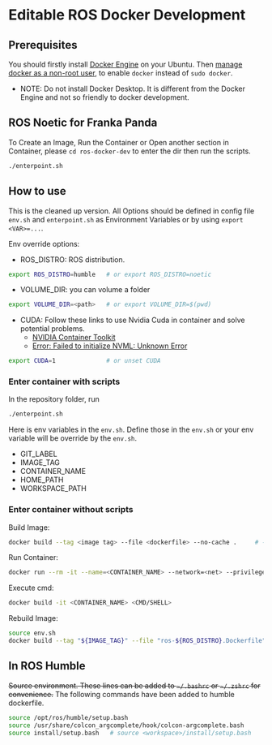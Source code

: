 # Editable ROS Docker Development

<!-- You could also check the latest [main branch README.md](https://github.com/AlfredMoore/ros-docker-dev/blob/main/README.md) -->

## Prerequisites
You should firstly install [Docker Engine](https://docs.docker.com/engine/install/ubuntu/) on your Ubuntu. Then [manage docker as a non-root user](https://docs.docker.com/engine/install/linux-postinstall/#manage-docker-as-a-non-root-user), to enable `docker` instead of `sudo docker`.

 * NOTE: Do not install Docker Desktop. It is different from the Docker Engine and not so friendly to docker development.

## ROS Noetic for Franka Panda
To Create an Image, Run the Container or Open another section in Container, please `cd ros-docker-dev` to enter the dir then run the scripts. 
```bash
./enterpoint.sh
```

## How to use
This is the cleaned up version. All Options should be defined in config file `env.sh` and `enterpoint.sh` as Environment Variables or by using `export <VAR>=...`.

Env override options:
 * ROS_DISTRO: ROS distribution. 
 ```bash
 export ROS_DISTRO=humble   # or export ROS_DISTRO=noetic
 ```
 * VOLUME_DIR: you can volume a folder
 ```bash
 export VOLUME_DIR=<path>   # or export VOLUME_DIR=$(pwd)
 ```
 * CUDA: Follow these links to use Nvidia Cuda in container and solve potential problems.
    * [NVIDIA Container Toolkit](https://docs.nvidia.com/datacenter/cloud-native/container-toolkit/latest/install-guide.html)
    * [Error: Failed to initialize NVML: Unknown Error](https://bobcares.com/blog/docker-failed-to-initialize-nvml-unknown-error/)
 ```bash
 export CUDA=1              # or unset CUDA
 ```

### Enter container with scripts
In the repository folder, run
```bash
./enterpoint.sh
```

Here is env variables in the `env.sh`. Define those in the `env.sh` or your env variable will be override by the `env.sh`.
 * GIT_LABEL
 * IMAGE_TAG
 * CONTAINER_NAME
 * HOME_PATH
 * WORKSPACE_PATH

### Enter container without scripts
Build Image: 
```bash
docker build --tag <image tag> --file <dockerfile> --no-cache .     # --no-cache means install dependencies with no cache
```

Run Container:
```bash
docker run --rm -it --name=<CONTAINER_NAME> --network=<net> --privileged --volume="<host path>:<path>" --device=="<host path>:<path>" --env="<var=host var>"
```

Execute cmd:
```bash
docker build -it <CONTAINER_NAME> <CMD/SHELL>
```

Rebuild Image:
```bash
source env.sh
docker build --tag "${IMAGE_TAG}" --file "ros-${ROS_DISTRO}.Dockerfile" --no-cache .
```

## In ROS Humble
~~Source environment. These lines can be added to `~/.bashrc` or `~/.zshrc` for convenience.~~
The following commands have been added to humble dockerfile.
```bash
source /opt/ros/humble/setup.bash
source /usr/share/colcon_argcomplete/hook/colcon-argcomplete.bash
source install/setup.bash   # source <workspace>/install/setup.bash
```